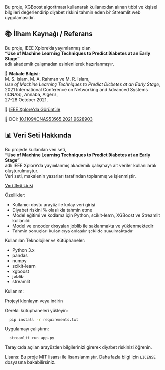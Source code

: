 Bu proje, XGBoost algoritması kullanarak kullanıcıdan alınan tıbbi ve kişisel bilgileri değerlendirip diyabet riskini tahmin eden bir Streamlit web uygulamasıdır.

   ## 📚 İlham Kaynağı / Referans
  
  Bu proje, IEEE Xplore’da yayımlanmış olan  
  **“Use of Machine Learning Techniques to Predict Diabetes at an Early Stage”**  
  adlı akademik çalışmadan esinlenilerek hazırlanmıştır.
  
  📄 **Makale Bilgisi**:  
  M. S. Islam, M. A. Rahman ve M. R. Islam,  
  *Use of Machine Learning Techniques to Predict Diabetes at an Early Stage*,  
  2021 International Conference on Networking and Advanced Systems (ICNAS), Annaba, Algeria,  
  27-28 October 2021, 
  
  🔗 [IEEE Xplore'da Görüntüle](https://ieeexplore.ieee.org/document/9628903)  
  
  📌 DOI: [10.1109/ICNAS53565.2021.9628903](https://doi.org/10.1109/ICNAS53565.2021.9628903)

  ## 📊 Veri Seti Hakkında

Bu projede kullanılan veri seti,  
**“Use of Machine Learning Techniques to Predict Diabetes at an Early Stage”**  
adlı IEEE Xplore’da yayımlanmış akademik çalışmaya ait veriler kullanılarak oluşturulmuştur.  
Veri seti, makalenin yazarları tarafından toplanmış ve işlenmiştir.

[Veri Seti Linki](https://archive.ics.uci.edu/dataset/529/early+stage+diabetes+risk+prediction+dataset)

Özellikler:

 - Kullanıcı dostu arayüz ile kolay veri girişi
 - Diyabet riskini % olasılıkla tahmin etme
 - Model eğitimi ve kodlama için Python, scikit-learn, XGBoost ve Streamlit kullanıldı
 - Model ve encoder dosyaları joblib ile saklanmakta ve yüklenmektedir
 - Tahmin sonuçları kullanıcıya anlaşılır şekilde sunulmaktadır

Kullanılan Teknolojiler ve Kütüphaneler:

 - Python 3.x
 - pandas
 - numpy
 - scikit-learn
 - xgboost
 - joblib
 - streamlit

Kullanım:

  Projeyi klonlayın veya indirin
  
  Gerekli kütüphaneleri yükleyin:
  ```bash
    pip install -r requirements.txt
   ``` 
  Uygulamayı çalıştırın:
  ```bash
    streamlit run app.py
  ```
Tarayıcıda açılan arayüzden bilgilerinizi girerek diyabet riskinizi öğrenin.

Lisans:
  Bu proje MIT lisansı ile lisanslanmıştır. Daha fazla bilgi için `LICENSE` dosyasına bakabilirsiniz.


